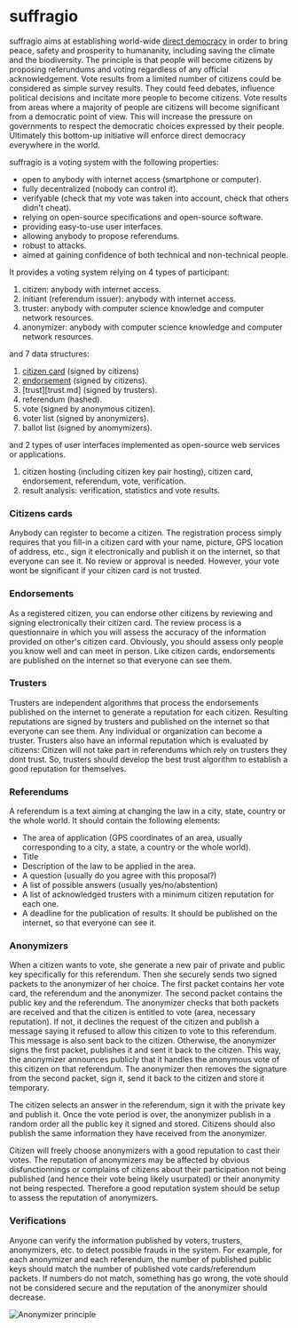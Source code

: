 # suffragio

suffragio aims at establishing world-wide [direct democracy](https://en.wikipedia.org/wiki/Direct_democracy) in order to bring peace, safety and prosperity to humananity, including saving the climate and the biodiversity.
The principle is that people will become citizens by proposing referundums and voting regardless of any official acknowledgement.
Vote results from a limited number of citizens could be considered as simple survey results.
They could feed debates, influence political decisions and incitate more people to become citizens.
Vote results from areas where a majority of people are citizens will become significant from a democratic point of view.
This will increase the pressure on governments to respect the democratic choices expressed by their people.
Ultimately this bottom-up initiative will enforce direct democracy everywhere in the world.

suffragio is a voting system with the following properties:

- open to anybody with internet access (smartphone or computer).
- fully decentralized (nobody can control it).
- verifyable (check that my vote was taken into account, check that others didn't cheat).
- relying on open-source specifications and open-source software.
- providing easy-to-use user interfaces.
- allowing anybody to propose referendums.
- robust to attacks.
- aimed at gaining confidence of both technical and non-technical people.

It provides a voting system relying on 4 types of participant:

1. citizen: anybody with internet access.
2. initiant (referendum issuer): anybody with internet access.
3. truster: anybody with computer science knowledge and computer network resources.
4. anonymizer: anybody with computer science knowledge and computer network resources.

and 7 data structures:

1. [citizen card](citizen_card.md) (signed by citizens)
2. [endorsement](endorsement.md) (signed by citizens).
3. [trust][trust.md] (signed by trusters).
4. referendum (hashed).
5. vote (signed by anonymous citizen).
6. voter list (signed by anonymizers).
7. ballot list (signed by anomymizers).

and 2 types of user interfaces implemented as open-source web services or applications.

1. citizen hosting (including citizen key pair hosting), citizen card, endorsement, referendum, vote, verification.
2. result analysis: verification, statistics and vote results.


### Citizens cards

Anybody can register to become a citizen.
The registration process simply requires that you fill-in a citizen card with your name, picture, GPS location of address, etc., sign it electronically and publish it on the internet, so that everyone can see it.
No review or approval is needed.
However, your vote wont be significant if your citizen card is not trusted.

### Endorsements

As a registered citizen, you can endorse other citizens by reviewing and signing electronically their citizen card.
The review process is a questionnaire in which you will assess the accuracy of the information provided on other's citizen card.
Obviously, you should assess only people you know well and can meet in person.
Like citizen cards, endorsements are published on the internet so that everyone can see them.

### Trusters

Trusters are independent algorithms that process the endorsements published on the internet to generate a reputation for each citizen. 
Resulting reputations are signed by trusters and published on the internet so that everyone can see them.
Any individual or organization can become a truster.
Trusters also have an informal reputation which is evaluated by citizens:
Citizen will not take part in referendums which rely on trusters they dont trust.
So, trusters should develop the best trust algorithm to establish a good reputation for themselves.

### Referendums

A referendum is a text aiming at changing the law in a city, state, country or the whole world.
It should contain the following elements:
- The area of application (GPS coordinates of an area, usually corresponding to a city, a state, a country or the whole world).
- Title
- Description of the law to be applied in the area.
- A question (usually do you agree with this proposal?)
- A list of possible answers (usually yes/no/abstention)
- A list of acknowledged trusters with a minimum citizen reputation for each one.
- A deadline for the publication of results.
It should be published on the internet, so that everyone can see it.

### Anonymizers

When a citizen wants to vote, she generate a new pair of private and public key specifically for this referendum.
Then she securely sends two signed packets to the anonymizer of her choice.
The first packet contains her vote card, the referendum and the anonymizer.
The second packet contains the public key and the referendum.
The anonymizer checks that both packets are received and that the citizen is entitled to vote (area, necessary reputation).
If not, it declines the request of the citizen and publish a message saying it refused to allow this citizen to vote to this referendum.
This message is also sent back to the citizen.
Otherwise, the anonymizer signs the first packet, publishes it and sent it back to the citizen.
This way, the anonymizer announces publicly that it handles the anonymous vote of this citizen on that referendum.
The anonymizer then removes the signature from the second packet, sign it, send it back to the citizen and store it temporary.

The citizen selects an answer in the referendum, sign it with the private key and publish it.
Once the vote period is over, the anonymizer publish in a random order all the public key it signed and stored.
Citizens should also publish the same information they have received from the anonymizer.

Citizen will freely choose anonymizers with a good reputation to cast their votes.
The reputation of anonymizers may be affected by obvious disfunctionnings or complains of citizens about their participation not being published (and hence their vote being likely usurpated) or their anonymity not being respected.
Therefore a good reputation system should be setup to assess the reputation of anonymizers.

### Verifications

Anyone can verify the information published by voters, trusters, anonymizers, etc. to detect possible frauds in the system.
For example, for each anonymizer and each referendum, the number of published public keys should match the number of published vote cards/referendum packets.
If numbers do not match, something has go wrong, the vote should not be considered secure and the reputation of the anonymizer should decrease.

![Anonymizer principle](https://raw.githubusercontent.com/suffragio/doc/master/vote.png "Anonymizers principle")
